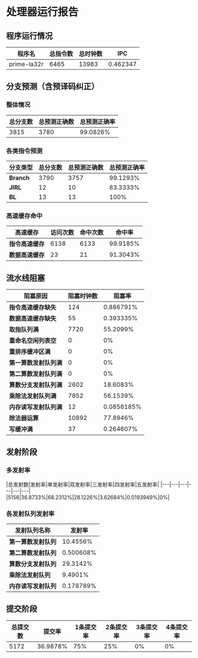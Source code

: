 # 处理器运行报告
## 程序运行情况
|程序名|总指令数|总时钟数|IPC|
|---|---|---|---|
|prime-la32r|6465|13983|0.462347|

## 分支预测（含预译码纠正）
### 整体情况
|总分支数|总预测正确数|总预测正确率|
|---|---|---|
|3815|3780|99.0826%|

### 各类指令预测
|分支类型|总分支数|总预测正确数|总预测正确率|
|---|---|---|---|
|**Branch**| 3790 | 3757 | 99.1293%|
|**JIRL**| 12 | 10 | 83.3333%|
|**BL**| 13 | 13 | 100%|

### 高速缓存命中
|高速缓存|访问次数|命中次数|命中率|
|---|---|---|---|
|**指令高速缓存**| 6138 | 6133 | 99.9185%|
|**数据高速缓存**| 23 | 21 | 91.3043%|
## 流水线阻塞
|阻塞原因|阻塞时钟数|阻塞率|
|---|---|---|
|**指令高速缓存缺失**| 124 | 0.886791%|
|**数据高速缓存缺失**| 55 | 0.393335%|
|**取指队列满**| 7720 | 55.2099%|
|**重命名空闲列表空**|0 | 0%|
|**重排序缓冲区满**|0 | 0%|
|**第一算数发射队列满**|0 | 0%|
|**第二算数发射队列满**|0 | 0%|
|**算数分支发射队列满**|2602 | 18.6083%|
|**乘除法发射队列满**|7852 | 56.1539%|
|**内存读写发射队列满**|12 | 0.0858185%|
|**除法器运算**|10892 | 77.8946%|
|**写缓冲满**|37 | 0.264607%|

## 发射阶段
### 多发射率
|总发射数|发射率|单发射率|双发射率|三发射率|四发射率|五发射率|
|---|---|---|---|---|---|
|5156|36.8733%|68.2312%|28.1226%|3.62684%|0.0193949%|0%|

### 各发射队列发射率
|发射队列名称|发射率|
|---|---|
|**第一算数发射队列**|10.4556%|
|**第二算数发射队列**|0.500608%|
|**算数分支发射队列**|29.3142%|
|**乘除法发射队列**|9.4901%|
|**内存读写发射队列**|0.178789%|

## 提交阶段
|总提交数|提交率|1条提交率|2条提交率|3条提交率|4条提交率|
|---|---|---|---|---|---|
|5172|36.9878%|75%|25%|0%|0%|
